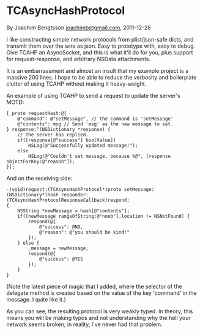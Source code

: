 TCAsyncHashProtocol
====================
By Joachim Bengtsson <joachimb@gmail.com>, 2011-12-28

I like constructing simple network protocols from plist/json-safe dicts, and
transmit them over the wire as json. Easy to prototype with, easy to debug.
Give TCAHP an AsyncSocket, and this is what it'll do for you, plus
support for request-response, and arbitrary NSData attachments.

It is an embarrassment and almost an insult that my example project is a massive
200 lines. I hope to be able to reduce the verbosity and boilerplate clutter of
using TCAHP without making it heavy-weight.

An example of using TCAHP to send a request to update the server's MOTD:

<pre><code>[_proto requestHash:@{
	@"command": @"setMessage", // the command is 'setMessage'
	@"contents": msg // Send 'msg' as the new message to set.
} response:^(NSDictionary *response) {
	// The server has replied.
	if([response[@"success"] boolValue])
		NSLog(@"Successfully updated message!");
	else
		NSLog(@"Couldn't set message, because %@", [response objectForKey:@"reason"]);
}];</code></pre>

And on the receiving side:

<pre><code>-(void)request:(TCAsyncHashProtocol*)proto setMessage:(NSDictionary*)hash responder:(TCAsyncHashProtocolResponseCallback)respond;
{
	NSString *newMessage = hash[@"contents"];
	if([newMessage rangeOfString:@"noob"].location != NSNotFound) {
		respond(@{
			@"success": @NO,
			@"reason": @"you should be kind!"
		});
	} else {
		_message = newMessage;
		respond(@{
			@"success": @YES
		});
	}
}</code></pre>

(Note the latest piece of magic that I added, where the selector of the delegate
method is created based on the value of the key 'command' in the message. I quite
like it.)

As you can see, the resulting protocol is very weakly typed. In theory,
this means you will be making typos and not understanding why the hell
your network seems broken; in reality, I've never had that problem.
